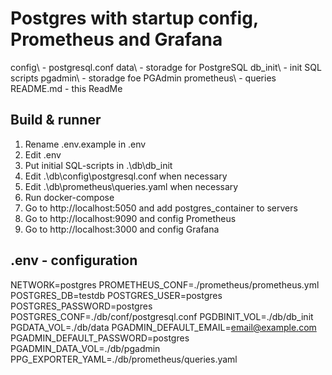 # Postgres with startup config, Prometheus and Grafana

config\ - postgresql.conf
data\ - storadge for PostgreSQL
db_init\ - init SQL scripts
pgadmin\ - storadge foe PGAdmin
prometheus\ - queries
README.md - this ReadMe

## Build & runner

1. Rename .env.example in .env
2. Edit .env
3. Put initial SQL-scripts in .\db\db_init
4. Edit .\db\config\postgresql.conf when necessary
5. Edit .\db\prometheus\queries.yaml when necessary
6. Run docker-compose
7. Go to http://localhost:5050 and add postgres_container to servers
8. Go to http://localhost:9090 and config Prometheus
9. Go to http://localhost:3000 and config Grafana

## .env - configuration

NETWORK=postgres
PROMETHEUS_CONF=./prometheus/prometheus.yml
POSTGRES_DB=testdb
POSTGRES_USER=postgres
POSTGRES_PASSWORD=postgres
POSTGRES_CONF=./db/conf/postgresql.conf
PGDBINIT_VOL=./db/db_init
PGDATA_VOL=./db/data
PGADMIN_DEFAULT_EMAIL=email@example.com
PGADMIN_DEFAULT_PASSWORD=postgres
PGADMIN_DATA_VOL=./db/pgadmin
PPG_EXPORTER_YAML=./db/prometheus/queries.yaml